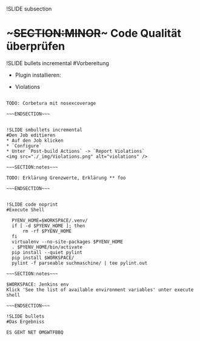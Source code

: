 !SLIDE subsection
# ~~~SECTION:MINOR~~~ Code Qualität überprüfen

!SLIDE bullets incremental
#Vorbereitung
* Plugin installieren:
 - Violations

~~~SECTION:notes~~~

TODO: Corbetura mit nosexcoverage

~~~ENDSECTION~~~


!SLIDE smbullets incremental
#Den Job editieren
* Auf den Job klicken
* `Configure`
* Unter `Post-build Actions` -> `Report Violations`
<img src="./_img/Violations.png" alt="violations" />

~~~SECTION:notes~~~

TODO: Erklärung Grenzwerte, Erklärung ** foo

~~~ENDSECTION~~~


!SLIDE code noprint
#Execute Shell

  PYENV_HOME=$WORKSPACE/.venv/    
  if [ -d $PYENV_HOME ]; then
      rm -rf $PYENV_HOME
  fi  
  virtualenv --no-site-packages $PYENV_HOME
  . $PYENV_HOME/bin/activate
  pip install --quiet pylint
  pip install $WORKSPACE/
  pylint -f parseable suchmaschine/ | tee pylint.out

~~~SECTION:notes~~~

$WORKSPACE: Jenkins env  
Klick 'See the list of available environment variables' unter execute shell  

~~~ENDSECTION~~~

!SLIDE bullets
#Das Ergebniss

ES GEHT NET OMGWTFBBQ
